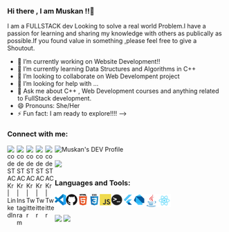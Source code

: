 ### Hi there , I am Muskan !!👋
I am a FULLSTACK dev Looking to solve a real world Problem.I have a passion for learning and sharing my knowledge with others as publically as possible.If you found value in something ,please feel free to give a Shoutout.


- 🔭 I’m currently working on Website Development!!
- 🌱 I’m currently learning Data Structures and Algorithms in C++
- 👯 I’m looking to collaborate on Web Develompent project
- 🤔 I’m looking for help with ...
- 💬 Ask me about C++ , Web Development courses and anything related to FullStack development.
- 😄 Pronouns: She/Her
- ⚡ Fun fact: I am ready to explore!!!!
-->


### Connect with me:

[<img align="left" alt="codeSTACKr | LinkedIn" width="22px" src="https://cdn.jsdelivr.net/npm/simple-icons@v3/icons/linkedin.svg" />][linkedin]
[<img align="left" alt="codeSTACKr | Instagram" width="22px" src="https://cdn.jsdelivr.net/npm/simple-icons@v3/icons/instagram.svg" />][instagram]
[<img align="left" alt="codeSTACKr | Twitter" width="22px" src="https://cdn.jsdelivr.net/npm/simple-icons@v3/icons/twitter.svg" />][twitter]
[<img align="left" alt="codeSTACKr | Twitter" width="22px" src="https://cdn.jsdelivr.net/npm/simple-icons@v3/icons/facebook.svg" />][facebook]
[<img align="left" alt="codeSTACKr | Twitter" width="22px" src="https://cdn.jsdelivr.net/npm/simple-icons@v3/icons/leetcode.svg" />][leetcode]

 <img src="https://d2fltix0v2e0sb.cloudfront.net/dev-badge.svg" alt="Muskan's DEV Profile" height="23" width="26"> </a>
<br /><br/>
![](https://komarev.com/ghpvc/?username=MuskanKhosla&color=blueviolet)

### Languages and Tools:

<img align="left" alt="Visual Studio Code" width="26px" src="https://raw.githubusercontent.com/github/explore/80688e429a7d4ef2fca1e82350fe8e3517d3494d/topics/visual-studio-code/visual-studio-code.png" />
<img align="left" alt="GitHub" width="26px" src="https://raw.githubusercontent.com/github/explore/78df643247d429f6cc873026c0622819ad797942/topics/github/github.png" />
<img align="left" alt="HTML5" width="26px" src="https://raw.githubusercontent.com/github/explore/80688e429a7d4ef2fca1e82350fe8e3517d3494d/topics/html/html.png" />
<img align="left" alt="CSS3" width="26px" src="https://raw.githubusercontent.com/github/explore/80688e429a7d4ef2fca1e82350fe8e3517d3494d/topics/css/css.png" />
<img align="left" alt="JavaScript" width="26px" src="https://raw.githubusercontent.com/github/explore/80688e429a7d4ef2fca1e82350fe8e3517d3494d/topics/javascript/javascript.png" />
<img align="left" alt="Terminal" width="26px" src="https://raw.githubusercontent.com/github/explore/80688e429a7d4ef2fca1e82350fe8e3517d3494d/topics/terminal/terminal.png" />
<img align="left" alt="Flutter" width="26px" src="https://raw.githubusercontent.com/github/explore/80688e429a7d4ef2fca1e82350fe8e3517d3494d/topics/flutter/flutter.png" />
<img align="left" alt="Dart" width="26px" src="https://raw.githubusercontent.com/github/explore/80688e429a7d4ef2fca1e82350fe8e3517d3494d/topics/dart/dart.png" />
<img align="left" alt="Java" width="30px" src="https://raw.githubusercontent.com/devicons/devicon/master/icons/java/java-original.svg" />
<img align="left" alt="React" width="30px" src="https://raw.githubusercontent.com/github/explore/80688e429a7d4ef2fca1e82350fe8e3517d3494d/topics/react/react.png" />
<br />
<br />

<p>
  <img width="48%" src="https://github-readme-stats.vercel.app/api?username=MuskanKhosla&show_icons=true&theme=tokyonight" />
  <img width="48%" src="https://github-readme-streak-stats.herokuapp.com/?user=MuskanKhosla&theme=tokyonight" />
</p>

<!-- 
[![Top Langs](https://github-readme-stats.vercel.app/api/top-langs/?username=bhavesh1129&layout=compact&theme=jolly)](https://github.com/bhavesh1129/github-readme-stats) 
-->

[instagram]:https://www.instagram.com/_muskan_khosla__/
[linkedin]: https://www.linkedin.com/in/muskan-khosla-792793205/
[twitter]: https://twitter.com/muskankhosla4
[facebook]: https://www.facebook.com/Muskankhosla/
[leetcode]: https://leetcode.com/muskan08/
